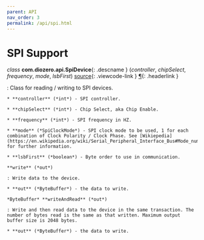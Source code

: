 ```yaml
---
parent: API
nav_order: 3
permalink: /api/spi.html
---
```


# SPI Support

*class* **com.diozero.api.SpiDevice**{: .descname } (*controller*, *chipSelect*, *frequency*, *mode*, *lsbFirst*) [source](https://github.com/mattjlewis/diozero/blob/master/diozero-core/src/main/java/com/diozero/api/SpiDevice.java){: .viewcode-link } [&para;](API.md#spi-support "Permalink to this definition"){: .headerlink }

: Class for reading / writing to SPI devices.

    * **controller** (*int*) - SPI controller.
    
    * **chipSelect** (*int*) - Chip Select, aka Chip Enable.
    
    * **frequency** (*int*) - SPI frequency in HZ.
    
    * **mode** (*SpiClockMode*) - SPI clock mode to be used, 1 for each combination of Clock Polarity / Clock Phase. See [Wikiepedia](https://en.wikipedia.org/wiki/Serial_Peripheral_Interface_Bus#Mode_number) for further information.
    
    * **lsbFirst** (*boolean*) - Byte order to use in communication.
    
    **write** (*out*)
    
    : Write data to the device.

    * **out** (*ByteBuffer*) - the data to write.
    
    *ByteBuffer* **writeAndRead** (*out*)
    
    : Write and then read data to the device in the same transaction. The number of bytes read is the same as that written. Maximum output buffer size is 2048 bytes.

    * **out** (*ByteBuffer*) - the data to write.
